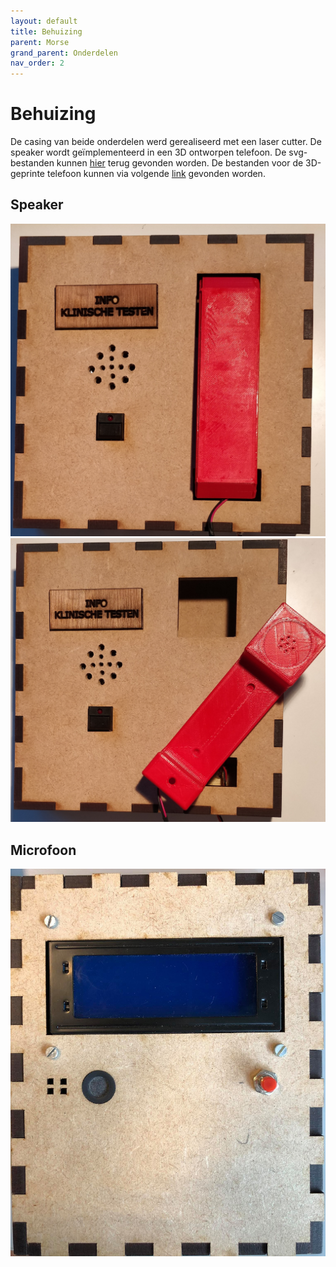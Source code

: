 ```yaml
---
layout: default
title: Behuizing
parent: Morse
grand_parent: Onderdelen
nav_order: 2
---
```



# Behuizing
De casing van beide onderdelen werd gerealiseerd met een laser cutter. De speaker wordt geïmplementeerd in een 3D ontworpen telefoon. De svg-bestanden kunnen [hier](https://github.com/BachMorse/Behuizing) terug gevonden worden. 
De bestanden voor de 3D-geprinte telefoon kunnen via volgende [link](https://www.thingiverse.com/thing:2958960/files) gevonden worden.
## Speaker
![](https://raw.githubusercontent.com/BachMorse/Behuizing-speaker/main/IMG_20210515_213034__01.jpg)
![](https://raw.githubusercontent.com/BachMorse/Behuizing-speaker/main/telfoondoos.jpg)
## Microfoon

![](https://raw.githubusercontent.com/BachMorse/Behuizing/master/micro_resultaat.jpg)
